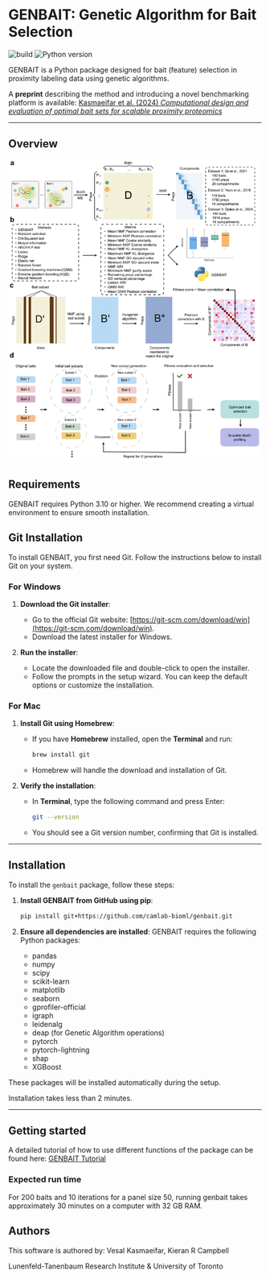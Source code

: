 # GENBAIT: Genetic Algorithm for Bait Selection

![build](https://img.shields.io/badge/Build-passing-brightgreen)
![Python version](https://img.shields.io/badge/Python-3.10-blue)

GENBAIT is a Python package designed for bait (feature) selection in proximity labeling data using genetic algorithms. 

A **preprint** describing the method and introducing a novel benchmarking platform is available: [Kasmaeifar et al. (2024) _Computational design and evaluation of optimal bait sets for scalable proximity proteomics_](https://www.biorxiv.org/content/10.1101/2024.10.03.616533v1)


---
## Overview

![GENBAIT Overview](https://github.com/camlab-bioml/genbait/blob/main/overview_figure.png)

## Requirements

GENBAIT requires Python 3.10 or higher. We recommend creating a virtual environment to ensure smooth installation.

## Git Installation

To install GENBAIT, you first need Git. Follow the instructions below to install Git on your system.

### For Windows

1. **Download the Git installer**:
   - Go to the official Git website: [https://git-scm.com/download/win](https://git-scm.com/download/win).
   - Download the latest installer for Windows.

2. **Run the installer**:
   - Locate the downloaded file and double-click to open the installer.
   - Follow the prompts in the setup wizard. You can keep the default options or customize the installation.


### For Mac

1. **Install Git using Homebrew**:
   - If you have **Homebrew** installed, open the **Terminal** and run:
     ```bash
     brew install git
     ```
   - Homebrew will handle the download and installation of Git.


2. **Verify the installation**:
   - In **Terminal**, type the following command and press Enter:
     ```bash
     git --version
     ```
   - You should see a Git version number, confirming that Git is installed.

---


## Installation

To install the `genbait` package, follow these steps:

1. **Install GENBAIT from GitHub using pip**:
    ```bash
    pip install git+https://github.com/camlab-bioml/genbait.git
    ```

2. **Ensure all dependencies are installed**:
    GENBAIT requires the following Python packages:
    - pandas
    - numpy
    - scipy
    - scikit-learn
    - matplotlib
    - seaborn
    - gprofiler-official
    - igraph
    - leidenalg
    - deap (for Genetic Algorithm operations)
    - pytorch
    - pytorch-lightning 
    - shap
    - XGBoost

These packages will be installed automatically during the setup.

Installation takes less than 2 minutes.

---

## Getting started

A detailed tutorial of how to use different functions of the package can be found here: [GENBAIT Tutorial](https://github.com/camlab-bioml/genbait/blob/main/tutorials/GENBAIT_tutorial.ipynb)

### Expected run time
For 200 baits and 10 iterations for a panel size 50, running genbait takes approximately 30 minutes on a computer with 32 GB RAM.

## Authors

This software is authored by: Vesal Kasmaeifar, Kieran R Campbell  

Lunenfeld-Tanenbaum Research Institute & University of Toronto